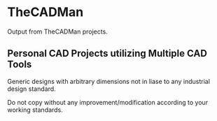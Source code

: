 # TheCADMan

Output from TheCADMan projects.

## Personal CAD Projects utilizing Multiple CAD Tools

Generic designs with arbitrary dimensions not in liase to any industrial design standard.

Do not copy without any improvement/modification according to your working standards.

